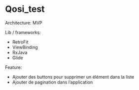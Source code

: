 # Qosi_test

Architecture: MVP

Lib / frameworks:
  - RetroFit
  - ViewBinding
  - RxJava
  - Glide

Feature: 
  - Ajouter des buttons pour supprimer un élément dans la liste
  - Ajouter de pagination dans l’application
  
